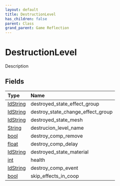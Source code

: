 ```yaml
---
layout: default
title: DestructionLevel
has_children: false
parent: Class
grand_parent: Game Reflection
---
```

# DestructionLevel
Description 

## Fields

| Type | Name |
|:-------------|:--------------|
| [IdString](/docs/game-reflection/components/id_string) | destroyed_state_effect_group |
| [IdString](/docs/game-reflection/components/id_string) | destroy_state_change_effect_group |
| [IdString](/docs/game-reflection/components/id_string) | destroyed_state_mesh |
| [String](/docs/game-reflection/components/string) | destrucion_level_name |
| [bool](/docs/game-reflection/components/bool) | destroy_comp_remove |
| [float](/docs/game-reflection/components/float) | destroy_comp_delay |
| [IdString](/docs/game-reflection/components/id_string) | destroyed_state_material |
| [int](/docs/game-reflection/enums/int) | health |
| [IdString](/docs/game-reflection/components/id_string) | destroy_comp_event |
| [bool](/docs/game-reflection/components/bool) | skip_effects_in_coop |


